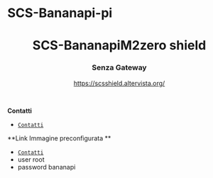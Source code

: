 # SCS-Bananapi-pi
 
<p align="center">
  <h1 align="center"> SCS-BananapiM2zero shield</h1>
  <h3 align="center">Senza Gateway</h3>
  
  <div align="center">
    <a href="https://scsshield.altervista.org/">https://scsshield.altervista.org/</a>
  </div>
</p>

<br>


**Contatti**
* <code><a href="http://scsshields.altervista.org/contatti.html">Contatti</a></code>


**Link Immagine preconfigurata **
* <code><a href="https://drive.google.com/file/d/1Vooc9f5S382XoMvbSZqWyfS-gKfrf4Li/view">Contatti</a></code>
* user root
* password bananapi
